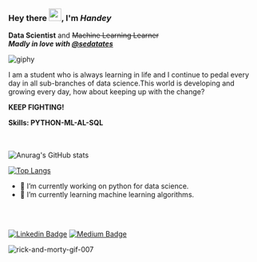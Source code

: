 ### Hey there <img src="https://media.giphy.com/media/hvRJCLFzcasrR4ia7z/giphy.gif" width="25px">, I'm *Handey*

**Data Scientist** and ~~Machine Learning Learner~~
<br>
***Madly in love with [@sedatates](https://github.com/sedatates)***

![giphy](https://user-images.githubusercontent.com/58116973/126017740-f1809cda-8f8c-4b93-9ee9-53a8b9853d1f.gif)

I am a student who is always learning in life and I continue to pedal every day in all sub-branches of data science.This world is developing and growing every day, how about keeping up with the change?

**KEEP FIGHTING!**

**Skills: PYTHON-ML-AL-SQL**
<br>
<br>
<br>

![Anurag's GitHub stats](https://github-readme-stats.vercel.app/api?username=thelcloud&show_icons=true&theme=gotham)

[![Top Langs](https://github-readme-stats.vercel.app/api/top-langs/?username=thelcloud&layout=compact&theme=gotham)](https://github.com/anuraghazra/github-readme-stats)

- 🔭 I’m currently working on python for data science. 
- 🌱 I’m currently learning machine learning algorithms.
<br>
<br>

[![Linkedin Badge](https://img.shields.io/badge/handekucukbulut-blue?style=flat&logo=Linkedin&logoColor=white&link=https://https://www.linkedin.com/in/hande-k%C3%BC%C3%A7%C3%BCkbulut/)](https://www.linkedin.com/in/hande-k%C3%BC%C3%A7%C3%BCkbulut/)
[![Medium Badge](https://img.shields.io/badge/-@handeyofficial-000000?style=flat&labelColor=000000&logo=Medium&link=https://handeyofficial.medium.com/)](https://handeyofficial.medium.com/)

![rick-and-morty-gif-007](https://user-images.githubusercontent.com/58116973/126017956-d84744c4-b4c7-4adb-aa1c-6b243f6f5026.gif)



